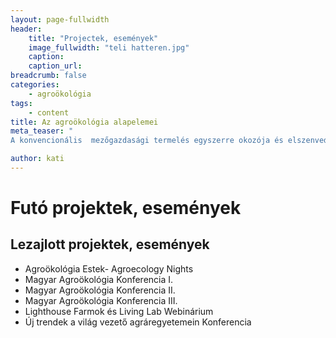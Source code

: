 ```yaml
---
layout: page-fullwidth
header: 
    title: "Projectek, események"
    image_fullwidth: "teli hatteren.jpg"
    caption:
    caption_url: 
breadcrumb: false
categories:
    - agroökológia
tags:
    - content
title: Az agroökológia alapelemei
meta_teaser: "
A konvencionális  mezőgazdasági termelés egyszerre okozója és elszenvedője az éghajlat-változásnak, a talajok eróziójának és a környezetszennyezésnek, pedig a világ - egyre növekvő - lakosságának élelmezése a mezőgazdálkodáson múlik.  Így az egész élelmiszer-rendszerre kiterjedő szemléletváltásra van  szükség, ha a társadalmi igazságosságot szem előtt tartva szeretnénk megóvni a természeti erőforrásokat és alkalmazkodni az éghajlatváltozás során felmerülő kihívásokhoz. Az ENSZ Élelmezésügyi és Mezőgazdasági Világszervezete (FAO) az agroökológiát az éhezés, a szegénység és a klímaváltozás elleni munka egyik kulcsfontosságú eszközeként azonosította. Az agroökológia lehetővé teszi a  hosszú távon is  fenntartható, - a környezet és ember számára egyaránt egészséges - élelmiszer-rendszerek kialakítását."

author: kati
---
```


# Futó projektek, események

## Lezajlott projektek, események

  * Agroökológia Estek- Agroecology Nights
  * Magyar Agroökológia Konferencia I.
  * Magyar Agroökológia Konferencia II.
  * Magyar Agroökológia Konferencia III.
  * Lighthouse Farmok és Living Lab Webinárium
  * Új trendek a világ vezető agráregyetemein Konferencia
